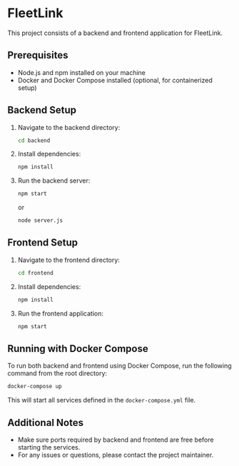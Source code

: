 # FleetLink

This project consists of a backend and frontend application for FleetLink.

## Prerequisites

- Node.js and npm installed on your machine
- Docker and Docker Compose installed (optional, for containerized setup)

## Backend Setup

1. Navigate to the backend directory:
   ```bash
   cd backend
   ```

2. Install dependencies:
   ```bash
   npm install
   ```

3. Run the backend server:
   ```bash
   npm start
   ```
   or
   ```bash
   node server.js
   ```

## Frontend Setup

1. Navigate to the frontend directory:
   ```bash
   cd frontend
   ```

2. Install dependencies:
   ```bash
   npm install
   ```

3. Run the frontend application:
   ```bash
   npm start
   ```

## Running with Docker Compose

To run both backend and frontend using Docker Compose, run the following command from the root directory:

```bash
docker-compose up
```

This will start all services defined in the `docker-compose.yml` file.

## Additional Notes

- Make sure ports required by backend and frontend are free before starting the services.
- For any issues or questions, please contact the project maintainer.
